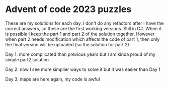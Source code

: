 # Advent of code 2023 puzzles

These are my solutions for each day. I don't do any refactors after I have the correct answers, so these are the first working versions. Still in C#. When it is possible I keep the part 1 and part 2 of the solution together. However when part 2 needs modification which affects the code of part 1, then only the final version will be uploaded (so the solution for part 2).

Day 1: more complicated than previous years but I am kinda proud of my simple part2 solution

Day 2: now I see more simplier ways to solve it but it was easier than Day 1

Day 3: maps are here again, my code is awful

